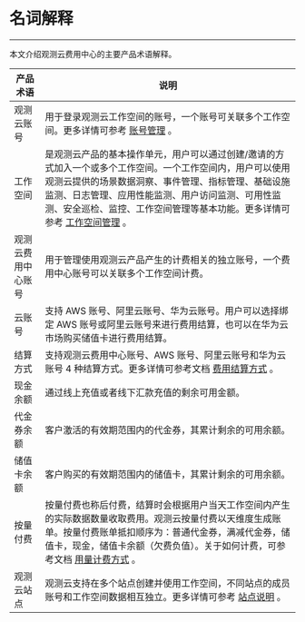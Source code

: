 # 名词解释
---

本文介绍观测云费用中心的主要产品术语解释。

| 产品术语               | 说明                                                         |
| ------------------ | ------------------------------------------------------------ |
| 观测云账号         | 用于登录观测云工作空间的账号，一个账号可关联多个工作空间。更多详情可参考 [账号管理](../../management/account-management.md) 。 |
| 工作空间           | 是观测云产品的基本操作单元，用户可以通过创建/邀请的方式加入一个或多个工作空间。一个工作空间内，用户可以使用观测云提供的场景数据洞察、事件管理、指标管理、基础设施监测、日志管理、应用性能监测、用户访问监测、可用性监测、安全巡检、监控、工作空间管理等基本功能。更多详情可参考 [工作空间管理](../../management/index.md) 。 |
| 观测云费用中心账号 | 用于管理使用观测云产品产生的计费相关的独立账号，一个费用中心账号可以关联多个工作空间计费。 |
| 云账号             | 支持 AWS 账号、阿里云账号、华为云账号。用户可以选择绑定 AWS 账号或阿里云账号来进行费用结算，也可以在华为云市场购买储值卡进行费用结算。 |
| 结算方式           | 支持观测云费用中心账号、AWS 账号、阿里云账号和华为云账号 4 种结算方式。更多详情可参考文档 [费用结算方式](../billing-account/index.md) 。 |
| 现金余额           | 通过线上充值或者线下汇款充值的剩余可用金额。                 |
| 代金券余额         | 客户激活的有效期范围内的代金券，其累计剩余的可用余额。       |
| 储值卡余额         | 客户购买的有效期范围内的储值卡，其累计剩余的可用余额。       |
| 按量付费           | 按量付费也称后付费，结算时会根据用户当天工作空间内产生的实际数据数量收取费用。观测云按量付费以天维度生成账单。按量付费账单抵扣顺序为：普通代金券，满减代金券，储值卡，现金，储值卡余额（欠费负值）。关于如何计费，可参考文档 [用量计费方式](../billing-method/index.md) 。 |
| 观测云站点         | 观测云支持在多个站点创建并使用工作空间，不同站点的成员账号和工作空间数据相互独立。更多详情可参考 [站点说明](../commercial-register.md#site) 。 |
